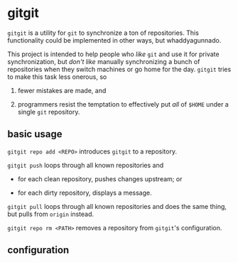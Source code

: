 # gitgit

`gitgit` is a utility for `git` to synchronize a ton of repositories.  This
functionality could be implemented in other ways, but whaddyagunnado.

This project is intended to help people who *like* `git` and use it for private
synchronization, but *don't like* manually synchronizing a bunch of
repositories when they switch machines or go home for the day.  `gitgit` tries
to make this task less onerous, so

1. fewer mistakes are made, and

2. programmers resist the temptation to effectively put *all* of `$HOME` under
   a single `git` repository.

## basic usage

`gitgit repo add <REPO>` introduces `gitgit` to a repository.

`gitgit push` loops through all known repositories and

- for each clean repository, pushes changes upstream; or

- for each dirty repository, displays a message.

`gitgit pull` loops through all known repositories and does the same thing,
but pulls from `origin` instead.

`gitgit repo rm <PATH>` removes a repository from `gitgit`'s configuration.

## configuration

